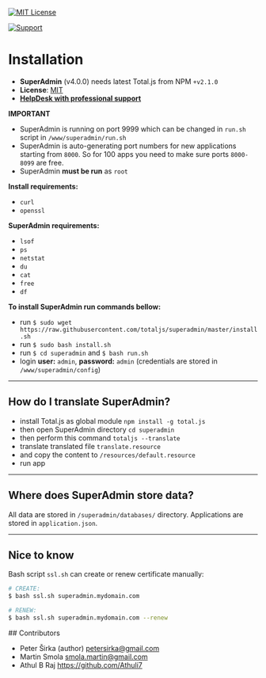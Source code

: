 [![MIT License][license-image]][license-url]

[![Support](https://www.totaljs.com/img/button-support.png?v=2)](https://www.totaljs.com/support/)

# Installation

- __SuperAdmin__ (v4.0.0) needs latest Total.js from NPM `+v2.1.0`
- __License__: [MIT](license.txt)
- [__HelpDesk with professional support__](https://helpdesk.totaljs.com)

__IMPORTANT__
- SuperAdmin is running on port 9999 which can be changed in `run.sh` script in `/www/superadmin/run.sh`
- SuperAdmin is auto-generating port numbers for new applications starting from `8000`. So for 100 apps you need to make sure ports `8000-8099` are free.
- SuperAdmin __must be run__ as `root`

__Install requirements:__
- `curl`
- `openssl`

__SuperAdmin requirements:__
- `lsof`
- `ps`
- `netstat`
- `du`
- `cat`
- `free`
- `df`

__To install SuperAdmin run commands bellow:__
- run `$ sudo wget https://raw.githubusercontent.com/totaljs/superadmin/master/install.sh`
- run `$ sudo bash install.sh`
- run `$ cd superadmin` and `$ bash run.sh`
- login __user:__ `admin`, __password:__ `admin` (credentials are stored in `/www/superadmin/config`)

---

## How do I translate SuperAdmin?

- install Total.js as global module `npm install -g total.js`
- then open SuperAdmin directory `cd superadmin`
- then perform this command `totaljs --translate`
- translate translated file `translate.resource`
- and copy the content to `/resources/default.resource`
- run app

---

## Where does SuperAdmin store data?

All data are stored in `/superadmin/databases/` directory. Applications are stored in `application.json`.

---

## Nice to know

Bash script `ssl.sh` can create or renew certificate manually:

```bash
# CREATE:
$ bash ssl.sh superadmin.mydomain.com

# RENEW:
$ bash ssl.sh superadmin.mydomain.com --renew
```

## Contributors

- Peter Širka (author) <petersirka@gmail.com>
- Martin Smola  <smola.martin@gmail.com>
- Athul B Raj <https://github.com/Athuli7>

[license-image]: https://img.shields.io/badge/license-MIT-blue.svg?style=flat
[license-url]: license.txt
